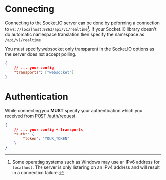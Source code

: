 # Connecting

Connecting to the Socket.IO server can be done by peforming a connection to `ws://localhost:9863/api/v1/realtime`[^1]. If your Socket.IO library doesn't do automatic namespace translation then specify the namespace as `/api/v1/realtime`.

You must specify websocket only transparent in the Socket.IO options as the server does not accept polling.
```json
{
    // ... your config
    "transports": ["websocket"]
}
```

# Authentication

While connecting you **MUST** specify your authentication which you received from [POST /auth/request](../auth-request.md).
```json
{
    // ... your config + transports
    "auth": {
        "token": "YOUR_TOKEN"
    }
}
```

[^1]: Some operating systems such as Windows may use an IPv6 address for `localhost`. The server is only listening on an IPv4 address and will result in a connection failure.